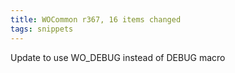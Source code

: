 ```yaml
---
title: WOCommon r367, 16 items changed
tags: snippets
---
```


Update to use WO\_DEBUG instead of DEBUG macro
